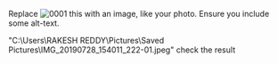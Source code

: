 Replace ![0001](https://user-images.githubusercontent.com/94156658/141838242-c5724217-af59-4dbc-8c0f-963b236387dd.jpg)
this with an image, like your photo. Ensure you include some alt-text.

"C:\Users\RAKESH REDDY\Pictures\Saved Pictures\IMG_20190728_154011_222-01.jpeg"
check the result
